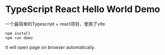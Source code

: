 TypeScript React Hello World Demo
=================================

一个最简单的Typescript + react项目，使用了vite

```
npm install
npm run demo
```

It will open page on browser automatically.
